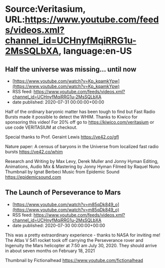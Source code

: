 # Source:Veritasium, URL:https://www.youtube.com/feeds/videos.xml?channel_id=UCHnyfMqiRRG1u-2MsSQLbXA, language:en-US

## Half the universe was missing... until now
 - [https://www.youtube.com/watch?v=Kp_kqamkYpw](https://www.youtube.com/watch?v=Kp_kqamkYpw)
 - RSS feed: https://www.youtube.com/feeds/videos.xml?channel_id=UCHnyfMqiRRG1u-2MsSQLbXA
 - date published: 2020-07-31 00:00:00+00:00

Half of the ordinary baryonic matter has been tough to find but Fast Radio Bursts made it possible to detect the WHIM. Thanks to Kiwico for sponsoring this video! For 20% off go to https://kiwico.com/veritasium or use code VERITASIUM at checkout. 

Special thanks to Prof. Geraint Lewis https://ve42.co/gfl

Nature paper: A census of baryons in the Universe from localized fast radio bursts
https://ve42.co/whim

Research and Writing by Max Levy, Derek Muller and Jonny Hyman
Editing, Animations, Audio Mix & Mastering by Jonny Hyman
Filmed by Raquel Nuno
Thumbnail by Ignat Berbeci
Music from Epidemic Sound https://epidemicsound.com

## The Launch of Perseverance to Mars
 - [https://www.youtube.com/watch?v=m85qDk849_o](https://www.youtube.com/watch?v=m85qDk849_o)
 - RSS feed: https://www.youtube.com/feeds/videos.xml?channel_id=UCHnyfMqiRRG1u-2MsSQLbXA
 - date published: 2020-07-30 00:00:00+00:00

This was a pretty extraordinary experience - thanks to NASA for inviting me! The Atlas V 541 rocket took off carrying the Perseverance rover and Ingenuity the Mars helicopter at 7:50 am July 30, 2020. They should arrive in about seven months on February 18, 2021

Thumbnail by Fictionalhead https://www.youtube.com/fictionalhead

